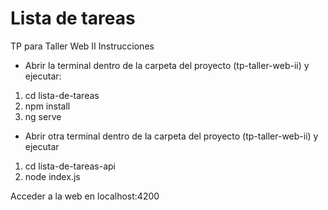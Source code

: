 # Lista de tareas
TP para Taller Web II
Instrucciones

- Abrir la terminal dentro de la carpeta del proyecto (tp-taller-web-ii) y ejecutar: 

1. cd lista-de-tareas
2. npm install
3. ng serve

- Abrir otra terminal dentro de la carpeta del proyecto (tp-taller-web-ii) y ejecutar

1. cd lista-de-tareas-api
2. node index.js

Acceder a la web en localhost:4200
